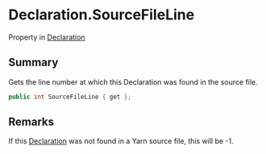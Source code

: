# Declaration.SourceFileLine

Property in [Declaration](/api/csharp/yarn.compiler.declaration.md)

## Summary


Gets the line number at which this Declaration was found in the
source file.


```csharp
public int SourceFileLine { get };
```

## Remarks


If this  <a href="yarn.compiler.declaration.md">Declaration</a>  was not found in a Yarn
source file, this will be -1.


